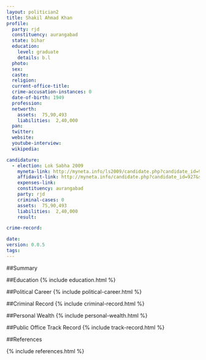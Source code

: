 ```yaml
---
layout: politician2
title: Shakil Ahmad Khan
profile: 
  party: rjd
  constituency: aurangabad
  state: bihar
  education: 
    level: graduate
    details: b.l
  photo: 
  sex: 
  caste: 
  religion: 
  current-office-title: 
  crime-accusation-instances: 0
  date-of-birth: 1949
  profession: 
  networth: 
    assets:  75,90,493
    liabilities:  2,40,000
  pan: 
  twitter: 
  website: 
  youtube-interview: 
  wikipedia: 

candidature: 
  - election: Lok Sabha 2009
    myneta-link: http://myneta.info/ls2009/candidate.php?candidate_id=927
    affidavit-link: http://myneta.info/candidate.php?candidate_id=927&scan=original
    expenses-link: 
    constituency: aurangabad 
    party: rjd
    criminal-cases: 0
    assets:  75,90,493
    liabilities:  2,40,000
    result:  

crime-record: 

date: 
version: 0.0.5
tags: 
---
```

##Summary


##Education
{% include education.html %}


##Political Career
{% include political-career.html %}


##Criminal Record
{% include criminal-record.html %}


##Personal Wealth
{% include personal-wealth.html %}


##Public Office Track Record
{% include track-record.html %}


##References


{% include references.html %}